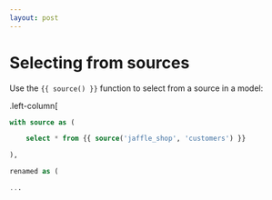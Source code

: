 ```yaml
---
layout: post
---
```


# Selecting from sources

Use the `{{ source() }}` function to select from a source in a model:

.left-column[

```sql
with source as (

    select * from {{ source('jaffle_shop', 'customers') }}

),

renamed as (

...
```


